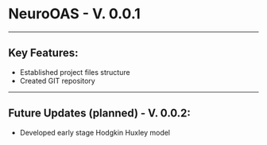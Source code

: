 # NeuroOAS - V. 0.0.1
___

## Key Features:

* Established project files structure
* Created GIT repository
___
## Future Updates (planned) - V. 0.0.2:

* Developed early stage Hodgkin Huxley model